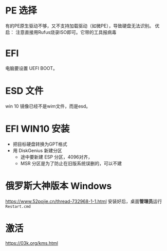 # PE 选择
有的PE原生驱动不够，又不支持加载驱动（如微PE），导致硬盘无法识别。
优启：
注意直接用Rufus烧录ISO即可。它带的工具报病毒

# EFI
电脑要设置 UEFI BOOT。

# ESD 文件
win 10 镜像已经不是wim文件，而是esd。

# EFI WIN10 安装

- 把目标硬盘转换为GPT格式
- 用 DiskGenius 新建分区
  - 途中要新建 ESP 分区，4096对齐，
  - MSR 分区是为了防止在旧版系统误删的，可以不建

# 俄罗斯大神版本 Windows 

https://www.52pojie.cn/thread-732968-1-1.html
安装好后，桌面**管理员**运行 `Restart.cmd`


# 激活
https://03k.org/kms.html

```bat



```
